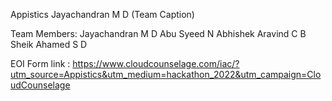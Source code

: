 Appistics
Jayachandran M D (Team  Caption)

Team Members:
Jayachandran M D
Abu Syeed N
Abhishek Aravind C B 
Sheik Ahamed S D

EOI Form link :
https://www.cloudcounselage.com/iac/?utm_source=Appistics&utm_medium=hackathon_2022&utm_campaign=CloudCounselage
